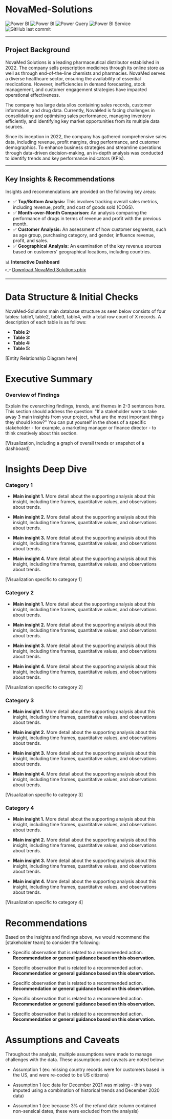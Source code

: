 # NovaMed-Solutions
![Power BI](https://img.shields.io/badge/Tool-Power%20BI-yellow?logo=powerbi)
![Power BI](https://img.shields.io/badge/Tool-Power%20BI-yellow?logo=powerbi)
![Power Query](https://img.shields.io/badge/Tool-Power%20Query-brightgreen)
![Power BI Service](https://img.shields.io/badge/Platform-Power%20BI%20Service-blue?logo=powerbi)
![GitHub last commit](https://img.shields.io/github/last-commit/cephard/NovaMed-Solutions)

---
## Project Background
NovaMed Solutions is a leading pharmaceutical distributor established in 2022. The company sells prescription medicines through its online store as well as through end-of-the-line chemists and pharmacies. NovaMed serves a diverse healthcare sector, ensuring the availability of essential medications. However, inefficiencies in demand forecasting, stock management, and customer engagement strategies have impacted operational effectiveness.

The company has large data silos containing sales records, customer information, and drug data. Currently, NovaMed is facing challenges in consolidating and optimising sales performance, managing inventory efficiently, and identifying key market opportunities from its multiple data sources.

Since its inception in 2022, the company has gathered comprehensive sales data, including revenue, profit margins, drug performance, and customer demographics. To enhance business strategies and streamline operations through data-driven decision-making, an in-depth analysis was conducted to identify trends and key performance indicators (KPIs).

---
## Key Insights & Recommendations  
Insights and recommendations are provided on the following key areas:
- ✅ **Top/Bottom Analysis:** This involves tracking overall sales metrics, including revenue, profit, and cost of goods sold (COGS).
- ✅ **Month-over-Month Comparison:** An analysis comparing the performance of drugs in terms of revenue and profit with the previous month.
- ✅ **Customer Analysis:** An assessment of how customer segments, such as age group, purchasing category, and gender, influence revenue, profit, and sales.
- ✅ **Geographical Analysis:** An examination of the key revenue sources based on customers' geographical locations, including countries.

📊 **Interactive Dashboard**  
👉 [Download NovaMed Solutions.pbix](https://github.com/cephard/NovaMed-Solutions/raw/main/NovaMed%20Solutions.pbix)

---

# Data Structure & Initial Checks
NovaMed-Solutions main database structure as seen below consists of four tables: table1, table2, table3, table4, with a total row count of X records. A description of each table is as follows:

- **Table 2:**
- **Table 3:**
- **Table 4:**
- **Table 5:**

[Entity Relationship Diagram here]

# Executive Summary

### Overview of Findings

Explain the overarching findings, trends, and themes in 2-3 sentences here. This section should address the question: "If a stakeholder were to take away 3 main insights from your project, what are the most important things they should know?" You can put yourself in the shoes of a specific stakeholder - for example, a marketing manager or finance director - to think creatively about this section.

[Visualization, including a graph of overall trends or snapshot of a dashboard]

# Insights Deep Dive

### Category 1

- **Main insight 1.** More detail about the supporting analysis about this insight, including time frames, quantitative values, and observations about trends.
  
- **Main insight 2.** More detail about the supporting analysis about this insight, including time frames, quantitative values, and observations about trends.
  
- **Main insight 3.** More detail about the supporting analysis about this insight, including time frames, quantitative values, and observations about trends.
  
- **Main insight 4.** More detail about the supporting analysis about this insight, including time frames, quantitative values, and observations about trends.

[Visualization specific to category 1]

### Category 2

- **Main insight 1.** More detail about the supporting analysis about this insight, including time frames, quantitative values, and observations about trends.
  
- **Main insight 2.** More detail about the supporting analysis about this insight, including time frames, quantitative values, and observations about trends.
  
- **Main insight 3.** More detail about the supporting analysis about this insight, including time frames, quantitative values, and observations about trends.
  
- **Main insight 4.** More detail about the supporting analysis about this insight, including time frames, quantitative values, and observations about trends.

[Visualization specific to category 2]

### Category 3

- **Main insight 1.** More detail about the supporting analysis about this insight, including time frames, quantitative values, and observations about trends.
  
- **Main insight 2.** More detail about the supporting analysis about this insight, including time frames, quantitative values, and observations about trends.
  
- **Main insight 3.** More detail about the supporting analysis about this insight, including time frames, quantitative values, and observations about trends.
  
- **Main insight 4.** More detail about the supporting analysis about this insight, including time frames, quantitative values, and observations about trends.

[Visualization specific to category 3]

### Category 4

- **Main insight 1.** More detail about the supporting analysis about this insight, including time frames, quantitative values, and observations about trends.
  
- **Main insight 2.** More detail about the supporting analysis about this insight, including time frames, quantitative values, and observations about trends.
  
- **Main insight 3.** More detail about the supporting analysis about this insight, including time frames, quantitative values, and observations about trends.
  
- **Main insight 4.** More detail about the supporting analysis about this insight, including time frames, quantitative values, and observations about trends.

[Visualization specific to category 4]

# Recommendations

Based on the insights and findings above, we would recommend the [stakeholder team] to consider the following:

- Specific observation that is related to a recommended action. **Recommendation or general guidance based on this observation.**
  
- Specific observation that is related to a recommended action. **Recommendation or general guidance based on this observation.**
  
- Specific observation that is related to a recommended action. **Recommendation or general guidance based on this observation.**
  
- Specific observation that is related to a recommended action. **Recommendation or general guidance based on this observation.**
  
- Specific observation that is related to a recommended action. **Recommendation or general guidance based on this observation.**
  
# Assumptions and Caveats

Throughout the analysis, multiple assumptions were made to manage challenges with the data. These assumptions and caveats are noted below:

- Assumption 1 (ex: missing country records were for customers based in the US, and were re-coded to be US citizens)
  
- Assumption 1 (ex: data for December 2021 was missing - this was imputed using a combination of historical trends and December 2020 data)
  
- Assumption 1 (ex: because 3% of the refund date column contained non-sensical dates, these were excluded from the analysis)

